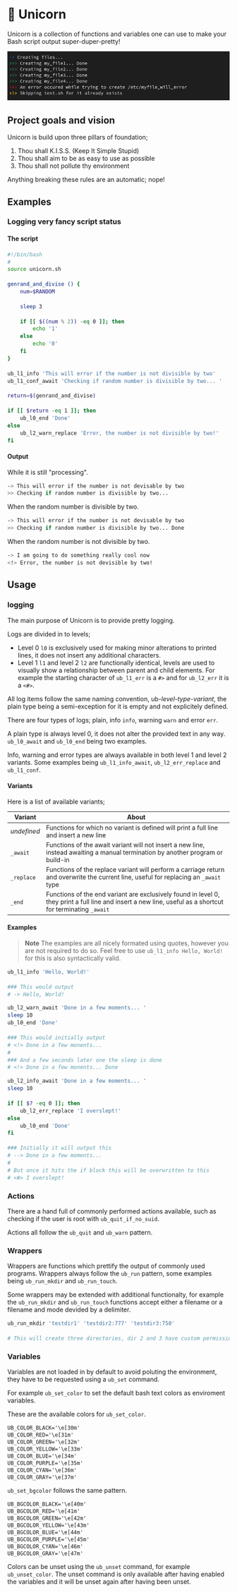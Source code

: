 # 🦄 Unicorn
Unicorn is a collection of functions and variables one can use to make your Bash script output super-duper-pretty!

![preview](/docs/img/preview.png)

## Project goals and vision
Unicorn is build upon three pillars of foundation;

1. Thou shall K.I.S.S. (Keep It Simple Stupid)
1. Thou shall aim to be as easy to use as possible
1. Thou shall not pollute thy environment

Anything breaking these rules are an automatic; nope!

## Examples
### Logging very fancy script status
#### The script
```bash
#!/bin/bash
#
source unicorn.sh

genrand_and_divise () {
	num=$RANDOM

	sleep 3

	if [[ $((num % 2)) -eq 0 ]]; then
		echo '1'
	else
		echo '0'
	fi
}

ub_l1_info 'This will error if the number is not divisible by two'
ub_l1_conf_await 'Checking if random number is divisible by two... '

return=$(genrand_and_divise)

if [[ $return -eq 1 ]]; then
	ub_l0_end 'Done'
else
	ub_l2_warn_replace 'Error, the number is not divisible by two!'
fi
```

#### Output
While it is still "processing".
```bash
-> This will error if the number is not devisable by two
>> Checking if random number is divisible by two...
```

When the random number is divisible by two.
```bash
-> This will error if the number is not devisable by two
>> Checking if random number is divisible by two... Done
```

When the random number is not divisible by two.
```bash
-> I am going to do something really cool now
<!> Error, the number is not devisible by two!
```

## Usage
### logging
The main purpose of Unicorn is to provide pretty logging.

Logs are divided in to levels;
- Level 0 `l0` is exclusively used for making minor alterations to printed lines, it does not insert any additional characters.
- Level 1 `l1` and level 2 `l2` are functionally identical, levels are used to visually show a relationship between parent and child elements. For example the starting character of `ub_l1_err` is a `#>` and for `ub_l2_err` it is a `<#>`.

All log items follow the same naming convention, ub-_level_-_type_-_variant_, the plain type being a semi-exception for it is empty and not explicitely defined.

There are four types of logs; plain, info `info`, warning `warn` and error `err`.

A plain type is always level 0, it does not alter the provided text in any way. `ub_l0_await` and `ub_l0_end` being two examples.

Info, warning and error types are always available in both level 1 and level 2 variants. Some examples being `ub_l1_info_await`, `ub_l2_err_replace` and `ub_l1_conf`.

#### Variants
Here is a list of available variants;

| Variant | About |
| --- | --- |
| _undefined_ | Functions for which no variant is defined will print a full line and insert a new line |
| `_await` | Functions of the await variant will not insert a new line, instead awaiting a manual termination by another program or build-in |
| `_replace` | Functions of the replace variant will perform a carriage return and overwrite the current line, useful for replacing an `_await` type |
| `_end` | Functions of the end variant are exclusively found in level 0, they print a full line and insert a new line, useful as a shortcut for terminating `_await` |

#### Examples
> **Note** The examples are all nicely formated using quotes, however you are not required to do so. Feel free to use `ub_l1_info Hello, World!` for this is also syntactically valid.
```bash
ub_l1_info 'Hello, World!'

### This would output
# -> Hello, World!
```

```bash
ub_l2_warn_await 'Done in a few moments... '
sleep 10
ub_l0_end 'Done'

### This would initially output
# <!> Done in a few monents...
#
### And a few seconds later one the sleep is done
# <!> Done in a few monents... Done
```

```bash
ub_l2_info_await 'Done in a few moments... '
sleep 10

if [[ $? -eq 0 ]]; then
    ub_l2_err_replace 'I overslept!'
else
    ub_l0_end 'Done'
fi

### Initially it will output this
# --> Done in a few moments...
#
# But once it hits the if block this will be overwritten to this
# <#> I overslept!
```

### Actions
There are a hand full of commonly performed actions available, such as checking if the user is root with `ub_quit_if_no_suid`.

Actions all follow the `ub_quit` and `ub_warn` pattern.

### Wrappers
Wrappers are functions which prettify the output of commonly used programs. Wrappers always follow the `ub_run` pattern, some examples being `ub_run_mkdir` and `ub_run_touch`.

Some wrappers may be extended with additional functionalty, for example the `ub_run_mkdir` and `ub_run_touch` functions accept either a filename or a filename and mode devided by a delimiter.
```bash
ub_run_mkdir 'testdir1' 'testdir2:777' 'testdir3:750'

# This will create three directories, dir 2 and 3 have custom permissions defined after the `:` delimiter, dir 1 uses the default permissions
```

### Variables
Variables are not loaded in by default to avoid poluting the environment, they have to be requested using a `ub_set` command.

For example `ub_set_color` to set the default bash text colors as enviroment variables.

These are the available colors for `ub_set_color`.

```
UB_COLOR_BLACK='\e[30m'
UB_COLOR_RED='\e[31m'
UB_COLOR_GREEN='\e[32m'
UB_COLOR_YELLOW='\e[33m'
UB_COLOR_BLUE='\e[34m'
UB_COLOR_PURPLE='\e[35m'
UB_COLOR_CYAN='\e[36m'
UB_COLOR_GRAY='\e[37m'
```

`ub_set_bgcolor` follows the same pattern.

```
UB_BGCOLOR_BLACK='\e[40m'
UB_BGCOLOR_RED='\e[41m'
UB_BGCOLOR_GREEN='\e[42m'
UB_BGCOLOR_YELLOW='\e[43m'
UB_BGCOLOR_BLUE='\e[44m'
UB_BGCOLOR_PURPLE='\e[45m'
UB_BGCOLOR_CYAN='\e[46m'
UB_BGCOLOR_GRAY='\e[47m'
```

Colors can be unset using the `ub_unset` command, for example `ub_unset_color`. The unset command is only available after having enabled the variables and it will be unset again after having been unset.
